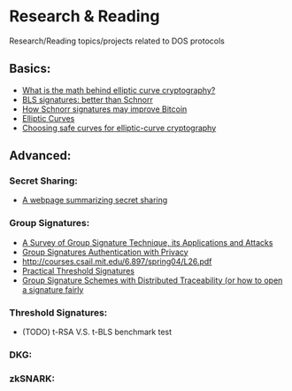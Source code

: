 # Research & Reading
Research/Reading topics/projects related to DOS protocols


## Basics:
- [What is the math behind elliptic curve cryptography?](https://hackernoon.com/what-is-the-math-behind-elliptic-curve-cryptography-f61b25253da3)
- [BLS signatures: better than Schnorr](https://medium.com/@snigirev.stepan/bls-signatures-better-than-schnorr-5a7fe30ea716)
- [How Schnorr signatures may improve Bitcoin](https://medium.com/@snigirev.stepan/how-schnorr-signatures-may-improve-bitcoin-91655bcb4744)
- [Elliptic Curves](https://crypto.stanford.edu/pbc/notes/elliptic/)
- [Choosing safe curves for elliptic-curve cryptography](https://safecurves.cr.yp.to)



## Advanced:



### Secret Sharing:
 - [A webpage summarizing secret sharing](https://www.cs.umd.edu/~gasarch/TOPICS/secretsharing/)


### Group Signatures:
 - [A Survey of Group Signature Technique, its Applications and Attacks](https://pdfs.semanticscholar.org/97e8/d3830863b96a47f187d093981b4e37f5e2f8.pdf)
 - [Group Signatures Authentication with Privacy](https://www.bsi.bund.de/SharedDocs/Downloads/EN/BSI/Publications/Studies/GruPA/GruPA.pdf?__blob=publicationFile)
 - http://courses.csail.mit.edu/6.897/spring04/L26.pdf
 - [Practical Threshold Signatures](https://www.iacr.org/archive/eurocrypt2000/1807/18070209-new.pdf)
 - [Group Signature Schemes with Distributed Traceability (or how to open a signature fairly](https://medium.com/orbs-network/group-signature-schemes-with-distributed-traceability-or-how-to-open-a-signature-fairly-65c76d4d13d1)



### Threshold Signatures:
 - (TODO) t-RSA V.S. t-BLS benchmark test


### DKG:


### zkSNARK:

